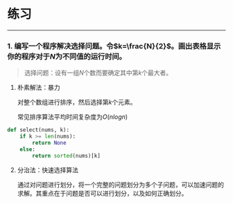 # 练习
---
### 1. 编写一个程序解决选择问题。令$k=\frac{N}{2}$。画出表格显示你的程序对于$N$为不同值的运行时间。

>选择问题：设有一组$N$个数而要确定其中第$k$个最大者。
1. 朴素解法：暴力
    
    对整个数组进行排序，然后选择第$k$个元素。
    
    常见排序算法平均时间复杂度为$O(nlogn)$

```python
def select(nums, k):
    if k >= len(nums):
        return None
    else:
        return sorted(nums)[k]
```
2. 分治法：快速选择算法

    通过对问题进行划分，将一个完整的问题划分为多个子问题，可以加速问题的求解。其重点在于问题是否可以进行划分，以及如何正确划分。
    
